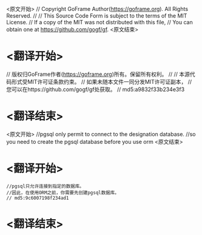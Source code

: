 
<原文开始>
// Copyright GoFrame Author(https://goframe.org). All Rights Reserved.
//
// This Source Code Form is subject to the terms of the MIT License.
// If a copy of the MIT was not distributed with this file,
// You can obtain one at https://github.com/gogf/gf.
<原文结束>

# <翻译开始>
// 版权归GoFrame作者(https://goframe.org)所有。保留所有权利。
//
// 本源代码形式受MIT许可证条款约束。
// 如果未随本文件一同分发MIT许可证副本，
// 您可以在https://github.com/gogf/gf处获取。
// md5:a9832f33b234e3f3
# <翻译结束>


<原文开始>
	//pgsql only permit to connect to the designation database.
	//so you need to create the pgsql database before you use orm
<原文结束>

# <翻译开始>
	//pgsql只允许连接到指定的数据库。
	//因此，在使用ORM之前，你需要先创建pgsql数据库。
	// md5:9c6007198f234ad1
# <翻译结束>

